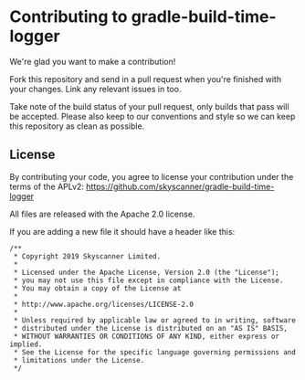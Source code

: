 # Contributing to gradle-build-time-logger

We're glad you want to make a contribution!

Fork this repository and send in a pull request when you're finished with your changes. 
Link any relevant issues in too.

Take note of the build status of your pull request, only builds that pass will be accepted. 
Please also keep to our conventions and style so we can keep this repository as clean as possible.


## License

By contributing your code, you agree to license your contribution under the terms of the APLv2: 
https://github.com/skyscanner/gradle-build-time-logger

All files are released with the Apache 2.0 license.

If you are adding a new file it should have a header like this:

```
/**
 * Copyright 2019 Skyscanner Limited.
 *
 * Licensed under the Apache License, Version 2.0 (the "License");
 * you may not use this file except in compliance with the License.
 * You may obtain a copy of the License at
 *
 * http://www.apache.org/licenses/LICENSE-2.0
 *
 * Unless required by applicable law or agreed to in writing, software  
 * distributed under the License is distributed on an "AS IS" BASIS,
 * WITHOUT WARRANTIES OR CONDITIONS OF ANY KIND, either express or implied.
 * See the License for the specific language governing permissions and  
 * limitations under the License.
 */
 ```
